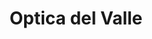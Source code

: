 ---
title: "Optica del Valle"
url: /ciudad-autonoma-de-buenos-aires/optica-del-valle/
shop: óptico
---